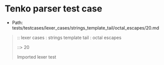 # Tenko parser test case

- Path: tests/testcases/lexer_cases/strings_template_tail/octal_escapes/20.md

> :: lexer cases : strings template tail : octal escapes
>
> ::> 20
>
> Imported lexer test
>
> <template tail> octal escape unclosed string

## FAIL

## Input

`````js
`${"-->"}\4
`````

## Output

_Note: the whole output block is auto-generated. Manual changes will be overwritten!_

Below follow outputs in four parsing modes: sloppy mode, strict mode script goal, module goal, web compat mode (always sloppy).

Note that the output parts are auto-generated by the test runner to reflect actual result.

### Sloppy mode

Parsed with script goal and as if the code did not start with strict mode header.

`````
throws: Lexer error!
    Unclosed template literal

`${"-->"}\4
        ^------- error
`````

### Strict mode

Parsed with script goal but as if it was starting with `"use strict"` at the top.

_Output same as sloppy mode._

### Module goal

Parsed with the module goal.

_Output same as sloppy mode._

### Web compat mode

Parsed in sloppy script mode but with the web compat flag enabled.

_Output same as sloppy mode._
